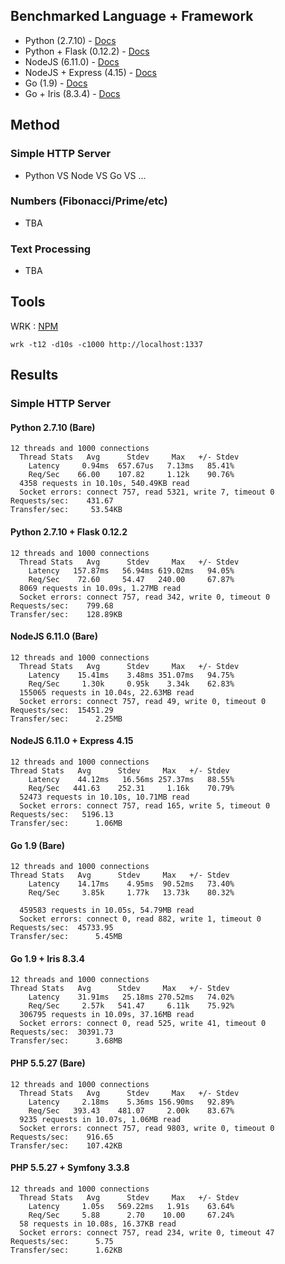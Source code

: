 
## Benchmarked Language + Framework

- Python (2.7.10) - [Docs](https://docs.python.org/2/)
- Python + Flask (0.12.2) - [Docs](http://flask.pocoo.org/docs/0.12/)
- NodeJS (6.11.0) - [Docs](https://nodejs.org/dist/latest-v6.x/docs/api/)
- NodeJS + Express (4.15) - [Docs](http://expressjs.com/en/4x/api.html)
- Go (1.9) - [Docs](https://golang.org/doc/)
- Go + Iris (8.3.4) - [Docs](https://iris-go.com/)

## Method

### Simple HTTP Server
- Python VS Node VS Go VS ...

### Numbers (Fibonacci/Prime/etc)
- TBA

### Text Processing
- TBA

## Tools

WRK : [NPM](https://www.npmjs.com/package/wrk)

```
wrk -t12 -d10s -c1000 http://localhost:1337

```

## Results

### Simple HTTP Server

#### Python 2.7.10 (Bare)

```
12 threads and 1000 connections
  Thread Stats   Avg      Stdev     Max   +/- Stdev
    Latency     0.94ms  657.67us   7.13ms   85.41%
    Req/Sec    66.00    107.82     1.12k    90.76%
  4358 requests in 10.10s, 540.49KB read
  Socket errors: connect 757, read 5321, write 7, timeout 0
Requests/sec:    431.67
Transfer/sec:     53.54KB
```

#### Python 2.7.10 + Flask 0.12.2

```
12 threads and 1000 connections
  Thread Stats   Avg      Stdev     Max   +/- Stdev
    Latency   157.87ms   56.94ms 619.02ms   94.05%
    Req/Sec    72.60     54.47   240.00     67.87%
  8069 requests in 10.09s, 1.27MB read
  Socket errors: connect 757, read 342, write 0, timeout 0
Requests/sec:    799.68
Transfer/sec:    128.89KB
```

#### NodeJS 6.11.0 (Bare)

```
12 threads and 1000 connections
  Thread Stats   Avg      Stdev     Max   +/- Stdev
    Latency    15.41ms    3.48ms 351.07ms   94.75%
    Req/Sec     1.30k     0.95k    3.34k    62.83%
  155065 requests in 10.04s, 22.63MB read
  Socket errors: connect 757, read 49, write 0, timeout 0
Requests/sec:  15451.29
Transfer/sec:      2.25MB
```

#### NodeJS 6.11.0 + Express 4.15

```
12 threads and 1000 connections
Thread Stats   Avg      Stdev     Max   +/- Stdev
    Latency    44.12ms   16.56ms 257.37ms   88.55%
    Req/Sec   441.63    252.31     1.16k    70.79%
  52473 requests in 10.10s, 10.71MB read
  Socket errors: connect 757, read 165, write 5, timeout 0
Requests/sec:   5196.13
Transfer/sec:      1.06MB
```

#### Go 1.9 (Bare)

```
12 threads and 1000 connections
Thread Stats   Avg      Stdev     Max   +/- Stdev
    Latency    14.17ms    4.95ms  90.52ms   73.40%
    Req/Sec     3.85k     1.77k   13.73k    80.32%

  459583 requests in 10.05s, 54.79MB read
  Socket errors: connect 0, read 882, write 1, timeout 0
Requests/sec:  45733.95
Transfer/sec:      5.45MB
```


#### Go 1.9 + Iris 8.3.4

```
12 threads and 1000 connections
Thread Stats   Avg      Stdev     Max   +/- Stdev
    Latency    31.91ms   25.18ms 270.52ms   74.02%
    Req/Sec     2.57k   541.47     6.11k    75.92%
  306795 requests in 10.09s, 37.16MB read
  Socket errors: connect 0, read 525, write 41, timeout 0
Requests/sec:  30391.73
Transfer/sec:      3.68MB
```

#### PHP 5.5.27 (Bare)

```
12 threads and 1000 connections
  Thread Stats   Avg      Stdev     Max   +/- Stdev
    Latency     2.18ms    5.36ms 156.90ms   92.89%
    Req/Sec   393.43    481.07     2.00k    83.67%
  9235 requests in 10.07s, 1.06MB read
  Socket errors: connect 757, read 9803, write 0, timeout 0
Requests/sec:    916.65
Transfer/sec:    107.42KB
```

#### PHP 5.5.27 + Symfony 3.3.8

```
12 threads and 1000 connections
  Thread Stats   Avg      Stdev     Max   +/- Stdev
    Latency     1.05s   569.22ms   1.91s    63.64%
    Req/Sec     5.88      2.70    10.00     67.24%
  58 requests in 10.08s, 16.37KB read
  Socket errors: connect 757, read 234, write 0, timeout 47
Requests/sec:      5.75
Transfer/sec:      1.62KB
```
